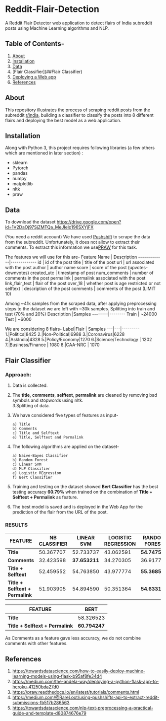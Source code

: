 # Reddit-Flair-Detection
  A Reddit Flair Detector web application to detect flairs of India subreddit posts using Machine Learning algorithms and NLP.

## Table of Contents-
1. [About](##About)
2. [Installation](##Installation)
3. [Data](##Data)
4. [Flair Classifier](##Flair Classifier)
5. [Deploying a Web app](/web_app/)
6. [References](#References)
      
## About
  This repository illustrates the process of scraping reddit posts from the subreddit [r/india](https://www.reddit.com/r/india),    building a classifier to classify the posts into 8 different flairs and deploying the best model as a web application.

## Installation
  Along with Python 3, this project requires following libraries (a few others which are mentioned in later section)  :
  * sklearn
  * Pytorch
  * pandas
  * numpy
  * matplotlib
  * nltk
  * praw
  
## Data
  To download the dataset
  <https://drive.google.com/open?id=1V2DaOj97SjZMTQa_MeJIeIo196SXYjFX>
  
  (You need a reddit account)
  We have used [Pushshift](https://pushshift.io/) to scrape the data from the subreddit. Unfortunately, it does not allow to extract their comments. To extract this information we use[PRAW](https://praw.readthedocs.io/en/latest/tutorials/comments.html) for this task.
  
  The features we will use for this are-
  Feature Name | Description
  -------------|-------------
  id | id of the post
  title | title of the post
  url | url associated with the post
  author | author name
  score | score of the post (upvotes-downvotes)
  created_utc | timestamp of post
  num_comments | number of comments in the post
  permalink | permalink associated with the post
  link_flair_text | flair of the post
  over_18 | whether post is age restricted or not
  selftext | description of the post
  comments | comments of the post (LIMIT 10)
  
  Among ~41k samples from the scraped data, after applying preprocessing steps to the dataset we are left with ~30k samples.
  Splitting into train and test (70% and 20%)
  Description |Samples
  --------|--------
  Train | ~24000
  Test | ~6000
  
  We are considering 8 flairs-
  Label|Flair | Samples
  ---|---|---------
  1.|Politics|8425
  2.|Non-Political|6988
  3.|Coronavirus|6228
  4.|AskIndia|4328
  5.|Policy/Economy|1270
  6.|Science/Technology | 1202
  7.|Business/Finance | 1080
  8.|CAA-NRC | 1070
  
## Flair Classifier
  
  ### Approach:<br/>
   1. Data is collected. <br/>
   2. The __title__, __comments__, __selftext__, __permalink__ are cleaned by removing bad symbols and stopwords using nltk. <br/>
   3.Splitting of data. <br/>
   4. We have considered five types of features as input- <br/>
   
          a) Title
          b) Comments
          c) Title and Selftext
          e) Title, Selftext and Permalink
          
   5. The following algorithms are applied on the dataset- <br/>
          
          a) Naive-Bayes Classifier
          b) Random Forest
          c) Linear SVM
          d) MLP Classifier
          e) Logistic REgression
          f) Bert Classifier
    
   6. Training and testing on the dataset showed __Bert Classifier__ has the best testing accuracy __60.79%__ when trained on the combination of __Title + Selftext + Permalink__ as feature.
   
   7. The best model is saved and is deployed in the Web App for the prediction of the flair from the URL of the post.
   
   ### RESULTS
   
   FEATURE | NB CLASSIFIER | LINEAR SVM | LOGISTIC REGRESSION |RANDOM FOREST | MLP CLASSIFIER
   -------|-------------|----------|-------------------|-------------|---------------
   __Title__|50.367707|52.733737|43.062591|__54.747507__|44.696845
   __Comments__|32.423598|__37.653211__|34.270305|36.917797|33.453178
   __Title + Selftext__|52.459552|54.763850|43.977774|__55.368524__|47.409707
   __Title + Selftext + Permalink__|51.903905|54.894590|50.351364|__54.633109__|46.690635
   
   FEATURE | BERT
   ---------|----
   __Title__|58.326523
   __Title + Selftext + Permalink__ |__60.794247__
   
   As Comments as a feature gave less accuracy, we do not combine comments with other features.
   
## References

   1. <https://towardsdatascience.com/how-to-easily-deploy-machine-learning-models-using-flask-b95af8fe34d4>
   2. <https://medium.com/the-andela-way/deploying-a-python-flask-app-to-heroku-41250bda27d0>
   3. <https://praw.readthedocs.io/en/latest/tutorials/comments.html>
   4. <https://medium.com/@RareLoot/using-pushshifts-api-to-extract-reddit-submissions-fb517b286563>
   5. <https://towardsdatascience.com/nlp-text-preprocessing-a-practical-guide-and-template-d80874676e79>
